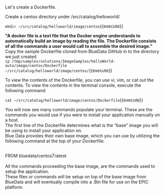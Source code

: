 
Let's create a Dockerfile. 

Create a centos directory under /src/catalog/helloworld/ 

`mkdir ~/src/catalog/helloworld/image/centos`{{execute}}


<strong>"A docker file is a text file that the Docker engine understands to automatically build an image by reading the file. The Dockerfile consists of all the commands a user would call to assemble the desired image."</strong>
<br>
Copy the sample Dockerfile cloned from BlueData GitHub in to the directory we just created
<br>
`cp /tmp/samples/solutions/ImageSamples/helloWorld-auto/image/centos/Dockerfile  ~/src/catalog/helloworld/image/centos/`{{execute}}

To view the contents of the Dockerfile, you can use vi, vim, or cat out the contents. To view the contents in the terminal console, execute the following command:<br>

`cat ~/src/catalog/helloworld/image/centos/Dockerfile`{{execute}}

You will now see many commands populate your terminal. These are the commands you would use if you were to install your application manually on a host. 
<br>The first line of the Dockerfile determines what is the “base” image you will be using to install your application on. 
<br>Blue Data provides their own base image, which you can use by utilizing the following command at the top of your Dockerfile: 

<br>FROM bluedata/centos7:latest
<br>
<br>
All the commands proceeding the base image, are the commands used to setup the application. 
<br>These files or commands will be setup on top of the base image from BlueData and will eventually compile into a .Bin file for use on the EPIC platform. 

